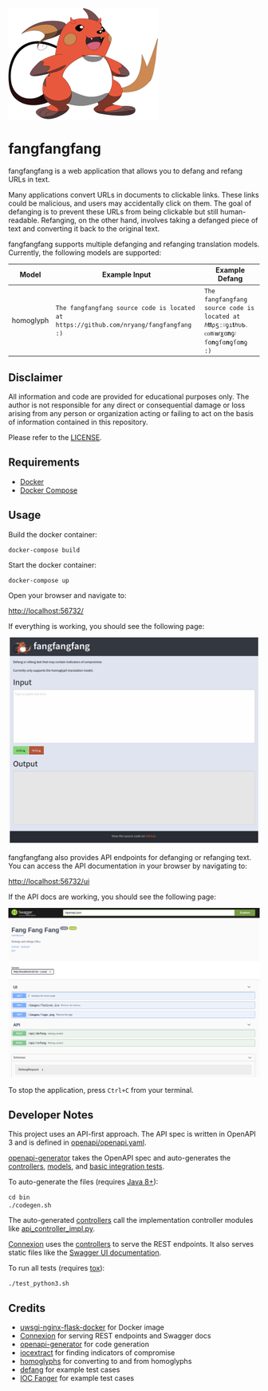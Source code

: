 <img src="/images/logo.png" width="300">

# fangfangfang

fangfangfang is a web application that allows you to defang and refang URLs in text.

Many applications convert URLs in documents to clickable links. These links could be malicious, and users may accidentally click on them. The goal of defanging is to prevent these URLs from being clickable but still human-readable. Refanging, on the other hand, involves taking a defanged piece of text and converting it back to the original text.

fangfangfang supports multiple defanging and refanging translation models. Currently, the following models are supported:

| Model     | Example Input                                                                          | Example Defang                                                                       |
|-----------|----------------------------------------------------------------------------------------|--------------------------------------------------------------------------------------|
| homoglyph | `The fangfangfang source code is located at https://github.com/nryang/fangfangfang :)` | `The fangfangfang source code is located at ℎ𝐭𝐭⍴ƽː᜵᜵ƍı𝐭ℎʋƄ․ᴄᴏm᜵𝐧ꭇɣɑ𝐧ƍ᜵ſɑ𝐧ƍſɑ𝐧ƍſɑ𝐧ƍ :)` |

## Disclaimer

All information and code are provided for educational purposes only. The author is not responsible for any direct or consequential damage or loss arising from any person or organization acting or failing to act on the basis of information contained in this repository.

Please refer to the [LICENSE](LICENSE.md).

## Requirements

- [Docker](https://www.docker.com/)
- [Docker Compose](https://docs.docker.com/compose/)

## Usage

Build the docker container:

```
docker-compose build
```

Start the docker container:

```
docker-compose up
```

Open your browser and navigate to:

[http://localhost:56732/](http://localhost:56732/)

If everything is working, you should see the following page:

![UI](/images/ui.png)

fangfangfang also provides API endpoints for defanging or refanging text. You
can access the API documentation in your browser by navigating to:

[http://localhost:56732/ui](http://localhost:56732/ui)

If the API docs are working, you should see the following page:

![Generated API documentation](/images/api-docs.png)

To stop the application, press `Ctrl+C` from your terminal.

## Developer Notes

This project uses an API-first approach. The API spec is written in OpenAPI 3
and is defined in [openapi/openapi.yaml](openapi/openapi.yaml).

[openapi-generator](https://github.com/OpenAPITools/openapi-generator) takes the
OpenAPI spec and auto-generates the [controllers](fangfangfang/controllers),
[models](fangfangfang/models), and [basic integration tests](tests/test_api_controller.py).

To auto-generate the files (requires [Java 8+](https://www.oracle.com/technetwork/java/javase/downloads/jdk8-downloads-2133151.html)):

```
cd bin
./codegen.sh
```

The auto-generated [controllers](fangfangfang/controllers) call the
implementation controller modules like [api_controller_impl.py](fangfangfang/controllers/impl/api_controller_impl.py).

[Connexion](https://connexion.readthedocs.io/en/latest/) uses the
[controllers](fangfangfang/controllers) to serve the REST
endpoints. It also serves static files like the
[Swagger UI documentation](https://swagger.io/tools/swagger-ui/).

To run all tests (requires [tox](https://tox.readthedocs.io/en/latest/install.html)):

```
./test_python3.sh
```

## Credits

- [uwsgi-nginx-flask-docker](https://github.com/tiangolo/uwsgi-nginx-flask-docker) for Docker image
- [Connexion](https://github.com/zalando/connexion) for serving REST endpoints and Swagger docs
- [openapi-generator](https://github.com/OpenAPITools/openapi-generator) for code generation
- [iocextract](https://pypi.org/project/iocextract/) for finding indicators of compromise
- [homoglyphs](https://pypi.org/project/homoglyphs/) for converting to and from homoglyphs
- [defang](https://pypi.org/project/defang/) for example test cases
- [IOC Fanger](https://github.com/ioc-fang/ioc_fanger) for example test cases
